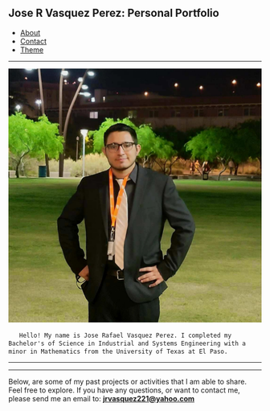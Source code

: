 ## Jose R Vasquez Perez: Personal Portfolio
<div>
    <ul>
        <li><a href="google.com">About</a></li>
        <li><a href="google.com">Contact</a></li>
        <li><a href="google.com">Theme</a></li>
    </ul>
</div>

--------------------------------
<link rel="stylesheet" href="styles.css">
<img src="pfppic.jpg" class="callout"/> 

       Hello! My name is Jose Rafael Vasquez Perez. I completed my Bachelor's of Science in Industrial and Systems Engineering with a minor in Mathematics from the University of Texas at El Paso. 


------------------------------------
------------------------------------


Below, are some of my past projects or activities that I am able to share. Feel free to explore. If you have any questions, or want to contact me, please send me an email to:  **jrvasquez221@yahoo.com**

